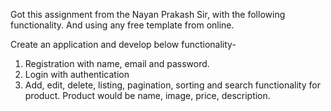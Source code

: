 Got this assignment from the Nayan Prakash Sir, with the following functionality.
And using any free template from online.

Create an application and develop below functionality-
1. Registration with name, email and password.
2. Login with authentication
3. Add, edit, delete, listing, pagination, sorting and search functionality for product.
Product would be name, image, price, description.
